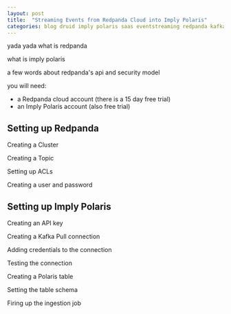 ```yaml
---
layout: post
title:  "Streaming Events from Redpanda Cloud into Imply Polaris"
categories: blog druid imply polaris saas eventstreaming redpanda kafka
---
```


yada yada what is redpanda

what is imply polaris

a few words about redpanda's api and security model

you will need:

- a Redpanda cloud account (there is a 15 day free trial)
- an Imply Polaris account (also free trial)

## Setting up Redpanda

Creating a Cluster

Creating a Topic

Setting up ACLs

Creating a user and password

## Setting up Imply Polaris

Creating an API key

Creating a Kafka Pull connection

Adding credentials to the connection

Testing the connection

Creating a Polaris table

Setting the table schema

Firing up the ingestion job

